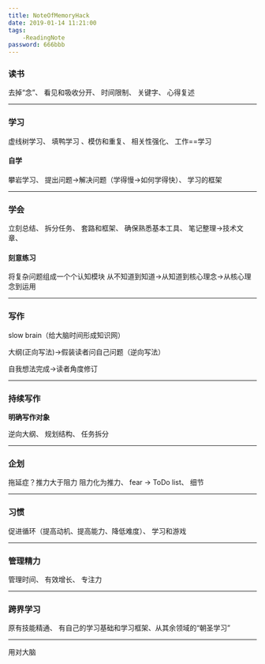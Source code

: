 ```yaml
---
title: NoteOfMemoryHack
date: 2019-01-14 11:21:00
tags:
	-ReadingNote
password: 666bbb
---
```




### 读书

去掉“念”、 看见和吸收分开、 时间限制、 关键字、 心得复述

**********

### 学习

虚线树学习、 填鸭学习 、模仿和重复、 相关性强化、 工作==学习 

#### 自学
攀岩学习、 提出问题->解决问题（学得慢->如何学得快）、 学习的框架 

**********

### 学会
立刻总结、 拆分任务、 套路和框架、 确保熟悉基本工具、 笔记整理->技术文章、 

#### 刻意练习
将复杂问题组成一个个认知模块
从不知道到知道->从知道到核心理念->从核心理念到运用

***********

### 写作
slow brain（给大脑时间形成知识网）

大纲(正向写法)->假装读者问自己问题（逆向写法）

自我想法完成->读者角度修订

***********

### 持续写作

**明确写作对象**

逆向大纲、 规划结构、 任务拆分

***********

### 企划

拖延症？推力大于阻力 阻力化为推力、 fear -> ToDo list、 细节

************

### 习惯

促进循环（提高动机、提高能力、降低难度）、 学习和游戏

************

### 管理精力

管理时间、 有效增长、 专注力

************

### 跨界学习

原有技能精通、 有自己的学习基础和学习框架、从其余领域的“朝圣学习”

************

用对大脑